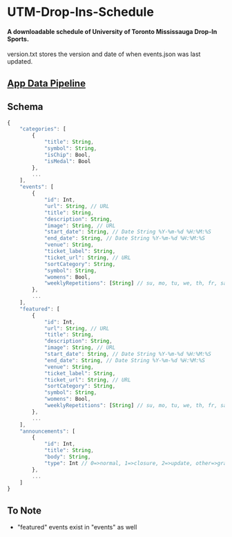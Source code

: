 # UTM-Drop-Ins-Schedule
#### A downloadable schedule of University of Toronto Mississauga Drop-In Sports.

version.txt stores the version and date of when events.json was last updated.

## [App Data Pipeline](UTMSportsDataPipeline.pdf)

## Schema
```ts
{
    "categories": [
        {
            "title": String,
            "symbol": String,
            "isChip": Bool,
            "isMedal": Bool
        },
        ...
    ],
    "events": [
        {
            "id": Int,
            "url": String, // URL
            "title": String,
            "description": String,
            "image": String, // URL
            "start_date": String, // Date String %Y-%m-%d %H:%M:%S
            "end_date": String, // Date String %Y-%m-%d %H:%M:%S
            "venue": String,
            "ticket_label": String,
            "ticket_url": String, // URL
            "sortCategory": String,
            "symbol": String,
            "womens": Bool,
            "weeklyRepetitions": [String] // su, mo, tu, we, th, fr, sa
        },
        ...
    ],
    "featured": [
        {
            "id": Int,
            "url": String, // URL
            "title": String,
            "description": String,
            "image": String, // URL
            "start_date": String, // Date String %Y-%m-%d %H:%M:%S
            "end_date": String, // Date String %Y-%m-%d %H:%M:%S
            "venue": String,
            "ticket_label": String,
            "ticket_url": String, // URL
            "sortCategory": String,
            "symbol": String,
            "womens": Bool,
            "weeklyRepetitions": [String] // su, mo, tu, we, th, fr, sa
        },
        ...
    ],
    "announcements": [
        {
            "id": Int,
            "title": String,
            "body": String,
            "type": Int // 0=>normal, 1=>closure, 2=>update, other=>gray
        },
        ...
    ]
}
```


## To Note
- "featured" events exist in "events" as well
